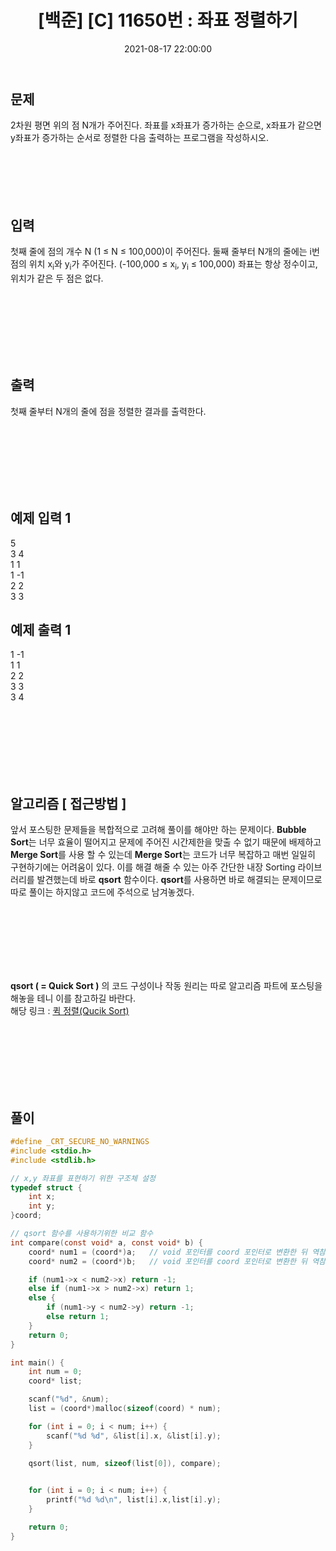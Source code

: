 ﻿---
title: "[백준] [C] 11650번 : 좌표 정렬하기"
date: 2021-08-17 22:00:00
categories:
- 백준
tags:
- 백준
- 알고리즘
- 단계별 풀어보기
- 정렬
---

## 문제

2차원 평면 위의 점 N개가 주어진다. 좌표를 x좌표가 증가하는 순으로, x좌표가 같으면 y좌표가 증가하는 순서로 정렬한 다음 출력하는 프로그램을 작성하시오.
<br><br><br><br><br><br>

  

## 입력

첫째 줄에 점의 개수 N (1 ≤ N ≤ 100,000)이 주어진다. 둘째 줄부터 N개의 줄에는 i번점의 위치 x<sub>i</sub>와 y<sub>i</sub>가 주어진다. (-100,000 ≤ x<sub>i</sub>, y<sub>i</sub> ≤ 100,000) 좌표는 항상 정수이고, 위치가 같은 두 점은 없다.

<br><br><br><br><br><br>

  

## 출력
첫째 줄부터 N개의 줄에 점을 정렬한 결과를 출력한다.

<br><br><br><br><br><br>

  

## 예제 입력 1
5  
3 4  
1 1  
1 -1  
2 2  
3 3  

## 예제 출력 1
1 -1  
1 1  
2 2  
3 3  
3 4  

<br><br><br><br><br><br>

## 알고리즘 [ 접근방법 ]

앞서 포스팅한 문제들을 복합적으로 고려해 풀이를 해야만 하는 문제이다.
**Bubble Sort**는 너무 효율이 떨어지고 문제에 주어진 시간제한을 맞출 수 없기 때문에 배제하고 **Merge Sort**를 사용 할 수 있는데 **Merge Sort**는 코드가 너무 복잡하고 매번 일일히 구현하기에는 어려움이 있다. 이를 해결 해줄 수 있는 아주 간단한 내장 Sorting 라이브러리를 발견했는데 바로 **qsort** 함수이다. **qsort**를 사용하면 바로 해결되는 문제이므로 따로 풀이는 하지않고 코드에 주석으로 남겨놓겠다.

<br><br><br><br><br><br>

**qsort ( = Quick Sort )** 의 코드 구성이나 작동 원리는 따로 알고리즘 파트에 포스팅을 해놓을 테니 이를 참고하길 바란다.  
해당 링크 : [퀵 정렬(Qucik Sort)](https://idkim97.github.io/algorithm/%EC%95%8C%EA%B3%A0%EB%A6%AC%EC%A6%98_QuickSort/)

<br><br><br><br><br><br>


## 풀이
```c
#define _CRT_SECURE_NO_WARNINGS
#include <stdio.h>
#include <stdlib.h>

// x,y 좌표를 표현하기 위한 구조체 설정
typedef struct {
	int x;
	int y;
}coord;

// qsort 함수를 사용하기위한 비교 함수
int compare(const void* a, const void* b) {
	coord* num1 = (coord*)a;   // void 포인터를 coord 포인터로 변환한 뒤 역참조하여 값을 가져옴
	coord* num2 = (coord*)b;   // void 포인터를 coord 포인터로 변환한 뒤 역참조하여 값을 가져옴

	if (num1->x < num2->x) return -1;
	else if (num1->x > num2->x) return 1;
	else {
		if (num1->y < num2->y) return -1;
		else return 1;
	}
	return 0;
}

int main() {
	int num = 0;
	coord* list;

	scanf("%d", &num);
	list = (coord*)malloc(sizeof(coord) * num);

	for (int i = 0; i < num; i++) {
		scanf("%d %d", &list[i].x, &list[i].y);
	}

	qsort(list, num, sizeof(list[0]), compare);
	

	for (int i = 0; i < num; i++) {
		printf("%d %d\n", list[i].x,list[i].y);
	}

	return 0;
}

```
